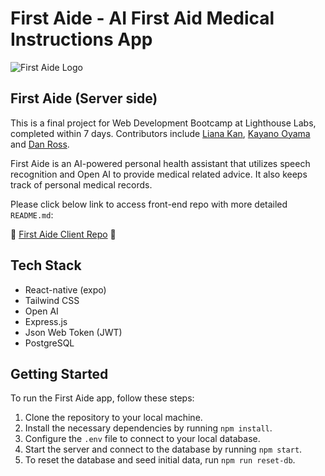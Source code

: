 # First Aide - AI First Aid Medical Instructions App

![First Aide Logo](https://media.discordapp.net/attachments/1113989921816985630/1119416848274952252/banner.png?width=1057&height=165)

## First Aide (Server side)
This is a final project for Web Development Bootcamp at Lighthouse Labs, completed within 7 days. Contributors include [Liana Kan](https://github.com/lianaa98), [Kayano Oyama](https://github.com/suefrontend) and [Dan Ross](https://github.com/DanRoss88).

First Aide is an AI-powered personal health assistant that utilizes speech recognition and Open AI to provide medical related advice. It also keeps track of personal medical records.

Please click below link to access front-end repo with more detailed `README.md`:

🔗 [First Aide Client Repo](https://github.com/lianaa98/first-aide-client/) 🔗

## Tech Stack

- React-native (expo)
- Tailwind CSS
- Open AI
- Express.js
- Json Web Token (JWT)
- PostgreSQL

## Getting Started
To run the First Aide app, follow these steps:

1. Clone the repository to your local machine.
2. Install the necessary dependencies by running `npm install`.
3. Configure the `.env` file to connect to your local database.
4. Start the server and connect to the database by running `npm start`.
5. To reset the database and seed initial data, run `npm run reset-db`.
